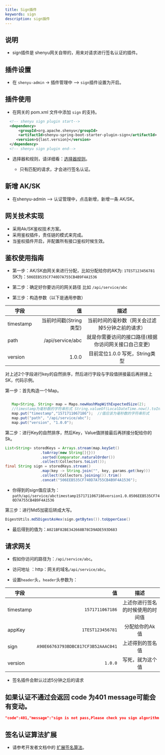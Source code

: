 ```yaml
---
title: Sign插件
keywords: sign
description: sign插件
---
```


## 说明

* sign插件是 shenyu网关自带的，用来对请求进行签名认证的插件。


## 插件设置

* 在 `shenyu-admin` -> 插件管理中 --> `sign`插件设置为开启。

## 插件使用

* 在网关的 pom.xml 文件中添加 `sign` 的支持。

```xml
  <!-- shenyu sign plugin start-->
  <dependency>
      <groupId>org.apache.shenyu</groupId>
      <artifactId>shenyu-spring-boot-starter-plugin-sign</artifactId>
     <version>${last.version}</version>
  </dependency>
  <!-- shenyu sign plugin end-->
``` 

* 选择器和规则，请详细看：[选择器规则](../selector-and-rule)。

  * 只有匹配的请求，才会进行签名认证。


## 新增 AK/SK

* 在shenyu-admin --> 认证管理中，点击新增，新增一条 AK/SK。

## 网关技术实现
 
 * 采用Ak/SK鉴权技术方案。
 * 采用鉴权插件，责任链的模式来完成。
 * 当鉴权插件开启，并配置所有接口鉴权时候生效。
 
 
## 鉴权使用指南
 
 * 第一步：AK/SK由网关来进行分配，比如分配给你的AK为: `1TEST123456781`  	SK为：`506EEB535CF740D7A755CB4B9F4A1536` 
 
 * 第二步：确定好你要访问的网关路径 比如 `/api/service/abc`
 
 * 第三步：构造参数（以下是通用参数）
 
| 字段        | 值    |  描述  |
| --------   | -----:  | :----: |
| timestamp  |  当前时间戳(String类型)   |  当前时间的毫秒数（网关会过滤掉5分钟之前的请求）    |
| path       | /api/service/abc  | 就是你需要访问的接口路径(根据你访问网关接口自己变更) |
| version       | 1.0.0  | 目前定位1.0.0 写死，String类型 |

 对上述2个字段进行key的自然排序，然后进行字段与字段值拼接最后再拼接上SK，代码示例。
 

第一步：首先构造一个Map。
```java

   Map<String, String> map = Maps.newHashMapWithExpectedSize(2);
   //timestamp为毫秒数的字符串形式 String.valueOf(LocalDateTime.now().toInstant(ZoneOffset.of("+8")).toEpochMilli()) 
   map.put("timestamp","1571711067186");  //值应该为毫秒数的字符串形式 
   map.put("path", "/api/service/abc");
   map.put("version", "1.0.0");
```

第二步：进行Key的自然排序，然后Key，Value值拼接最后再拼接分配给你的Sk。
```java
List<String> storedKeys = Arrays.stream(map.keySet()
                .toArray(new String[]{}))
                .sorted(Comparator.naturalOrder())
                .collect(Collectors.toList());
final String sign = storedKeys.stream()
                .map(key -> String.join("", key, params.get(key)))
                .collect(Collectors.joining()).trim()
                .concat("506EEB535CF740D7A755CB4B9F4A1536");
```
* 你得到的sign值应该为：`path/api/service/abctimestamp1571711067186version1.0.0506EEB535CF740D7A755CB4B9F4A1536`

第三步：进行Md5加密后转成大写。
```java
DigestUtils.md5DigestAsHex(sign.getBytes()).toUpperCase()
```

* 最后得到的值为：`A021BF82BE342668B78CD9ADE593D683`
 
## 请求网关

* 假如你访问的路径为：`/api/service/abc`。

* 访问地址 ：http：网关的域名`/api/service/abc`。

* 设置`header`头，`header`头参数为：

| 字段        | 值    |  描述  |
| --------   | -----:  | :----: |
| timestamp  |   `1571711067186`  |  上述你进行签名的时候使用的时间值   |
| appKey     | `1TEST123456781`  | 分配给你的Ak值 |
| sign       | `A90E66763793BDBC817CF3B52AAAC041`  | 上述得到的签名值 |
| version       | `1.0.0`  | 写死，就为这个值 |

* 签名插件会默认过滤5分钟之后的请求

## 如果认证不通过会返回 code 为401 message可能会有变动。

```json
"code":401,"message":"sign is not pass,Please check you sign algorithm!","data":null}
```

## 签名认证算法扩展

* 请参考开发者文档中的 [扩展签名算法](../custom-sign-algorithm)。
